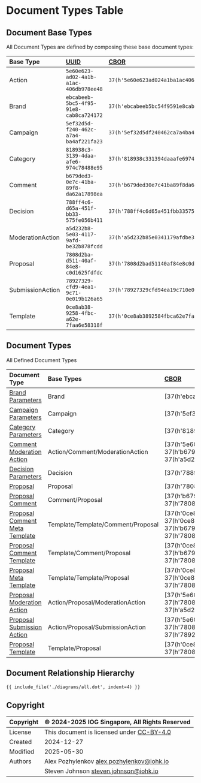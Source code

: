 # Document Types Table

## Document Base Types

All Document Types are defined by composing these base document types:

| Base Type | [UUID][RFC9562] | [CBOR][RFC8949] |
| :--- | :--- | :--- |
| Action | `5e60e623-ad02-4a1b-a1ac-406db978ee48` | `37(h'5e60e623ad024a1ba1ac406db978ee48')` |
| Brand | `ebcabeeb-5bc5-4f95-91e8-cab8ca724172` | `37(h'ebcabeeb5bc54f9591e8cab8ca724172')` |
| Campaign | `5ef32d5d-f240-462c-a7a4-ba4af221fa23` | `37(h'5ef32d5df240462ca7a4ba4af221fa23')` |
| Category | `818938c3-3139-4daa-afe6-974c78488e95` | `37(h'818938c331394daaafe6974c78488e95')` |
| Comment | `b679ded3-0e7c-41ba-89f8-da62a17898ea` | `37(h'b679ded30e7c41ba89f8da62a17898ea')` |
| Decision | `788ff4c6-d65a-451f-bb33-575fe056b411` | `37(h'788ff4c6d65a451fbb33575fe056b411')` |
| ModerationAction | `a5d232b8-5e03-4117-9afd-be32b878fcdd` | `37(h'a5d232b85e0341179afdbe32b878fcdd')` |
| Proposal | `7808d2ba-d511-40af-84e8-c0d1625fdfdc` | `37(h'7808d2bad51140af84e8c0d1625fdfdc')` |
| SubmissionAction | `78927329-cfd9-4ea1-9c71-0e019b126a65` | `37(h'78927329cfd94ea19c710e019b126a65')` |
| Template | `0ce8ab38-9258-4fbc-a62e-7faa6e58318f` | `37(h'0ce8ab3892584fbca62e7faa6e58318f')` |

## Document Types

All Defined Document Types

<!-- markdownlint-disable MD033 -->
| Document Type | Base Types | [CBOR][RFC8949] |
| :--- | :--- | :--- |
| [Brand Parameters](./docs/brand_parameters.md) | Brand | [37(h'ebcabeeb5bc54f9591e8cab8ca724172')] |
| [Campaign Parameters](./docs/campaign_parameters.md) | Campaign | [37(h'5ef32d5df240462ca7a4ba4af221fa23')] |
| [Category Parameters](./docs/category_parameters.md) | Category | [37(h'818938c331394daaafe6974c78488e95')] |
| [Comment Moderation Action](./docs/comment_moderation_action.md) | Action/Comment/ModerationAction | [37(h'5e60e623ad024a1ba1ac406db978ee48'),<br/>37(h'b679ded30e7c41ba89f8da62a17898ea'),<br/>37(h'a5d232b85e0341179afdbe32b878fcdd')] |
| [Decision Parameters](./docs/decision_parameters.md) | Decision | [37(h'788ff4c6d65a451fbb33575fe056b411')] |
| [Proposal](./docs/proposal.md) | Proposal | [37(h'7808d2bad51140af84e8c0d1625fdfdc')] |
| [Proposal Comment](./docs/proposal_comment.md) | Comment/Proposal | [37(h'b679ded30e7c41ba89f8da62a17898ea'),<br/>37(h'7808d2bad51140af84e8c0d1625fdfdc')] |
| [Proposal Comment Meta Template](./docs/proposal_comment_meta_template.md) | Template/Template/Comment/Proposal | [37(h'0ce8ab3892584fbca62e7faa6e58318f'),<br/>37(h'0ce8ab3892584fbca62e7faa6e58318f'),<br/>37(h'b679ded30e7c41ba89f8da62a17898ea'),<br/>37(h'7808d2bad51140af84e8c0d1625fdfdc')] |
| [Proposal Comment Template](./docs/proposal_comment_template.md) | Template/Comment/Proposal | [37(h'0ce8ab3892584fbca62e7faa6e58318f'),<br/>37(h'b679ded30e7c41ba89f8da62a17898ea'),<br/>37(h'7808d2bad51140af84e8c0d1625fdfdc')] |
| [Proposal Meta Template](./docs/proposal_meta_template.md) | Template/Template/Proposal | [37(h'0ce8ab3892584fbca62e7faa6e58318f'),<br/>37(h'0ce8ab3892584fbca62e7faa6e58318f'),<br/>37(h'7808d2bad51140af84e8c0d1625fdfdc')] |
| [Proposal Moderation Action](./docs/proposal_moderation_action.md) | Action/Proposal/ModerationAction | [37(h'5e60e623ad024a1ba1ac406db978ee48'),<br/>37(h'7808d2bad51140af84e8c0d1625fdfdc'),<br/>37(h'a5d232b85e0341179afdbe32b878fcdd')] |
| [Proposal Submission Action](./docs/proposal_submission_action.md) | Action/Proposal/SubmissionAction | [37(h'5e60e623ad024a1ba1ac406db978ee48'),<br/>37(h'7808d2bad51140af84e8c0d1625fdfdc'),<br/>37(h'78927329cfd94ea19c710e019b126a65')] |
| [Proposal Template](./docs/proposal_template.md) | Template/Proposal | [37(h'0ce8ab3892584fbca62e7faa6e58318f'),<br/>37(h'7808d2bad51140af84e8c0d1625fdfdc')] |
<!-- markdownlint-enable MD033 -->

## Document Relationship Hierarchy

<!-- markdownlint-disable max-one-sentence-per-line -->

```graphviz dot all.dot.png
{{ include_file('./diagrams/all.dot', indent=4) }}
```

<!-- markdownlint-enable max-one-sentence-per-line -->

## Copyright

| Copyright | :copyright: 2024-2025 IOG Singapore, All Rights Reserved |
| --- | --- |
| License | This document is licensed under [CC-BY-4.0] |
| Created | 2024-12-27 |
| Modified | 2025-05-30 |
| Authors | Alex Pozhylenkov <alex.pozhylenkov@iohk.io> |
| | Steven Johnson <steven.johnson@iohk.io> |

[CC-BY-4.0]: https://creativecommons.org/licenses/by/4.0/legalcode
[RFC8949]: https://www.rfc-editor.org/rfc/rfc8949.html
[RFC9562]: https://www.rfc-editor.org/rfc/rfc9562.html

